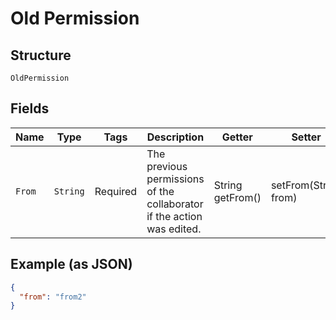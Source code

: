 
# Old Permission

## Structure

`OldPermission`

## Fields

| Name | Type | Tags | Description | Getter | Setter |
|  --- | --- | --- | --- | --- | --- |
| `From` | `String` | Required | The previous permissions of the collaborator if the action was edited. | String getFrom() | setFrom(String from) |

## Example (as JSON)

```json
{
  "from": "from2"
}
```

